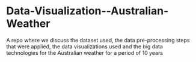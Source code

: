 # Data-Visualization--Australian-Weather
A repo where we discuss the dataset used, the data pre-processing steps that were applied, the data visualizations used and the big data technologies for the Australian weather for a period of 10 years
